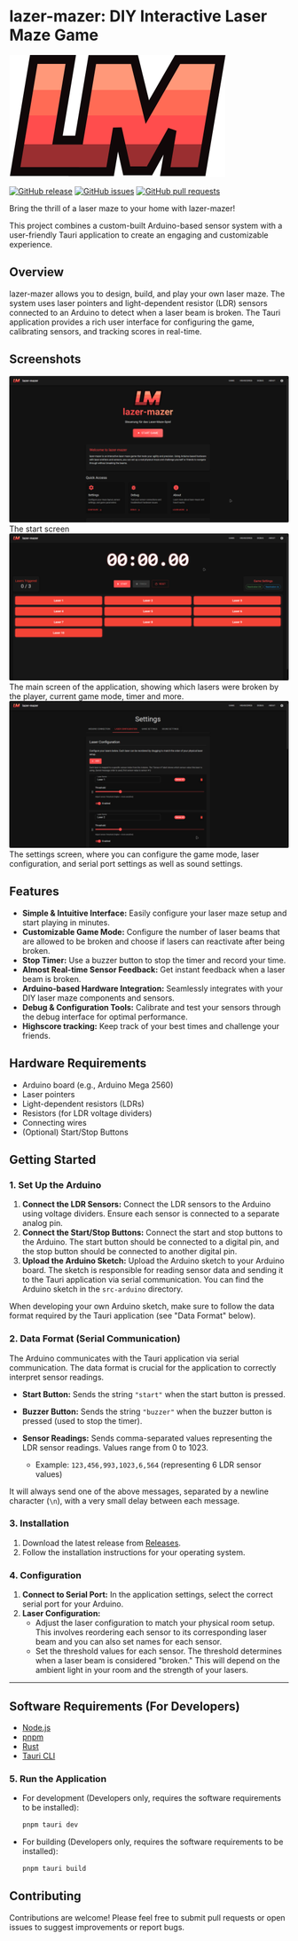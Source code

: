 # lazer-mazer: DIY Interactive Laser Maze Game

![lazer-mazer](./public/LM-only.svg)

[![GitHub release](https://img.shields.io/github/v/release/L3-N0X/lazer-mazer?color=ff6b6b)](https://github.com/L3-N0X/lazer-mazer/releases)
[![GitHub issues](https://img.shields.io/github/issues/L3-N0X/lazer-mazer?color=ff6b6b)](https://github.com/L3-N0X/lazer-mazer/issues)
[![GitHub pull requests](https://img.shields.io/github/issues-pr/L3-N0X/lazer-mazer?color=ff6b6b)](https://github.com/L3-N0X/lazer-mazer/pulls)

Bring the thrill of a laser maze to your home with lazer-mazer!

This project combines a custom-built Arduino-based sensor system with a user-friendly Tauri application to create an engaging and customizable experience.

## Overview

lazer-mazer allows you to design, build, and play your own laser maze. The system uses laser pointers and light-dependent resistor (LDR) sensors connected to an Arduino to detect when a laser beam is broken. The Tauri application provides a rich user interface for configuring the game, calibrating sensors, and tracking scores in real-time.

## Screenshots

![lazer-mazer](./screenshots/main.png)
The start screen
![lazer-mazer](./screenshots/game.png)
The main screen of the application, showing which lasers were broken by the player, current game mode, timer and more.
![lazer-mazer](./screenshots/settings.png)
The settings screen, where you can configure the game mode, laser configuration, and serial port settings as well as sound settings.

## Features

* **Simple & Intuitive Interface:** Easily configure your laser maze setup and start playing in minutes.
* **Customizable Game Mode:** Configure the number of laser beams that are allowed to be broken and choose if lasers can reactivate after being broken.
* **Stop Timer:** Use a buzzer button to stop the timer and record your time.
* **Almost Real-time Sensor Feedback:** Get instant feedback when a laser beam is broken.
* **Arduino-based Hardware Integration:** Seamlessly integrates with your DIY laser maze components and sensors.
* **Debug & Configuration Tools:** Calibrate and test your sensors through the debug interface for optimal performance.
* **Highscore tracking:** Keep track of your best times and challenge your friends.

## Hardware Requirements

* Arduino board (e.g., Arduino Mega 2560)
* Laser pointers
* Light-dependent resistors (LDRs)
* Resistors (for LDR voltage dividers)
* Connecting wires
* (Optional) Start/Stop Buttons

## Getting Started

### 1. Set Up the Arduino

1. **Connect the LDR Sensors:** Connect the LDR sensors to the Arduino using voltage dividers. Ensure each sensor is connected to a separate analog pin.
2. **Connect the Start/Stop Buttons:** Connect the start and stop buttons to the Arduino. The start button should be connected to a digital pin, and the stop button should be connected to another digital pin.
3. **Upload the Arduino Sketch:** Upload the Arduino sketch to your Arduino board. The sketch is responsible for reading sensor data and sending it to the Tauri application via serial communication. You can find the Arduino sketch in the `src-arduino` directory.

When developing your own Arduino sketch, make sure to follow the data format required by the Tauri application (see "Data Format" below).

### 2. Data Format (Serial Communication)

The Arduino communicates with the Tauri application via serial communication. The data format is crucial for the application to correctly interpret sensor readings.

* **Start Button:** Sends the string `"start"` when the start button is pressed.
* **Buzzer Button:** Sends the string `"buzzer"` when the buzzer button is pressed (used to stop the timer).
* **Sensor Readings:** Sends comma-separated values representing the LDR sensor readings. Values range from 0 to 1023.

  * Example: `123,456,993,1023,6,564` (representing 6 LDR sensor values)

It will always send one of the above messages, separated by a newline character (`\n`), with a very small delay between each message.

### 3. Installation

1. Download the latest release from [Releases](https://github.com/L3-N0X/lazer-mazer/releases).
2. Follow the installation instructions for your operating system.

### 4. Configuration

1. **Connect to Serial Port:** In the application settings, select the correct serial port for your Arduino.
2. **Laser Configuration:**
   * Adjust the laser configuration to match your physical room setup. This involves reordering each sensor to its corresponding laser beam and you can also set names for each sensor.
   * Set the threshold values for each sensor. The threshold determines when a laser beam is considered "broken." This will depend on the ambient light in your room and the strength of your lasers.

---

## Software Requirements (For Developers)

* [Node.js](https://nodejs.org/)
* [pnpm](https://pnpm.io/)
* [Rust](https://www.rust-lang.org/)
* [Tauri CLI](https://tauri.app/v1/guides/getting-started/prerequisites)

### 5. Run the Application

* For development (Developers only, requires the software requirements to be installed):

  ```bash
  pnpm tauri dev
  ```

* For building (Developers only, requires the software requirements to be installed):

  ```bash
  pnpm tauri build
  ```

## Contributing

Contributions are welcome! Please feel free to submit pull requests or open issues to suggest improvements or report bugs.
